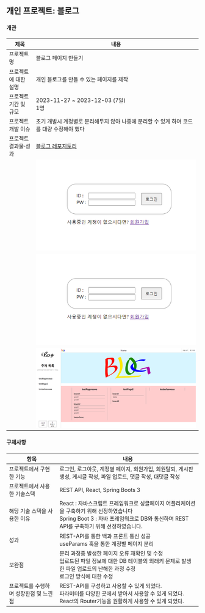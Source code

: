 ## 개인 프로젝트: 블로그
#### 개관
|제목|내용|
|----|----|
|프로젝트명|블로그 페이지 만들기|
|프로젝트에 대한 설명|개인 블로그를 만들 수 있는 페이지를 제작|
|프로젝트 기간 및 규모|2023-11-27 ~ 2023-12-03 (7일) <br> 1명|
|프로젝트 개발 이슈|초기 개발시 계정별로 분리해두지 않아 나중에 분리할 수 있게 하며 코드를 대량 수정해야 했다|
|프로젝트 결과물·성과|[블로그 레포지토리](https://github.com/portk/blog)|
||![blog_login](https://github.com/portk/portfolio/blob/main/images/blog_login.png)|
||![blog_register](https://github.com/portk/portfolio/blob/main/images/blog_login.png)|
||![blog](https://github.com/portk/portfolio/blob/main/images/blog.png)|

#### 구체사항
|항목|내용|
|----|----|
|프로젝트에서 구현한 기능|로그인, 로그아웃, 계정별 페이지, 회원가입, 회원탈퇴, 게시판 생성, 게시글 작성, 파일 업로드, 댓글 작성, 대댓글 작성|
|프로젝트에서 사용한 기술스택|REST API, React, Spring Boots 3|
|해당 기술 스택을 사용한 이유|React : 자바스크립트 프레임워크로 싱글페이지 어플리케이션을 구축하기 위해 선정하였습니다 <br> Spring Boot 3 : 자바 프레임워크로 DB와 통신하며 REST API를 구축하기 위해 선정하였습니다.|
|성과|REST-API를 통한 백과 프론트 통신 성공<br>useParams 훅을 통한 계정별 페이지 분리|
|보완점|분리 과정중 발생한 페이지 오류 재확인 및 수정<br>업로드된 파일 정보에 대한 DB 테이블의 외래키 문제로 발생한 파일 업로드의 난해한 과정 수정<br>로그인 방식에 대한 수정|
|프로젝트를 수행하며 성장한점 및 느낀점|REST-API를 구성하고 사용할 수 있게 되었다.<br>파라미터를 다양한 곳에서 받아서 사용할 수 있게 되었다.<br>React의 Router기능을 원활하게 사용할 수 있게 되었다.|
